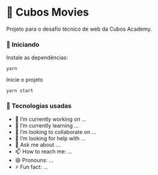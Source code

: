 # 🎥 Cubos Movies

Projeto para o desafio técnico de web da Cubos Academy.

###  🚀 Iniciando

Instale as dependências:

    yarn

Inicie o projeto

    yarn start
    
### 🧩 Tecnologias usadas

- 🔭 I’m currently working on ...
- 🌱 I’m currently learning ...
- 👯 I’m looking to collaborate on ...
- 🤔 I’m looking for help with ...
- 💬 Ask me about ...
- 📫 How to reach me: ...
- 😄 Pronouns: ...
- ⚡ Fun fact: ...
    
    
